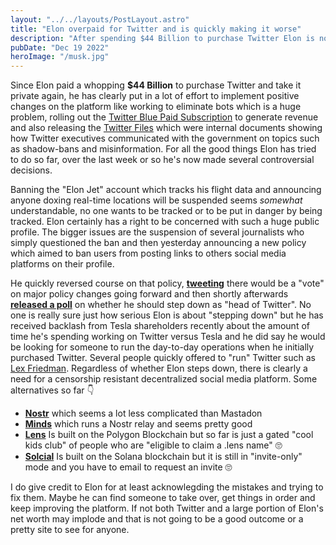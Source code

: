 ```yaml
---
layout: "../../layouts/PostLayout.astro"
title: "Elon overpaid for Twitter and is quickly making it worse"
description: "After spending $44 Billion to purchase Twitter Elon is now taking heat for recent controversial decisions."
pubDate: "Dec 19 2022"
heroImage: "/musk.jpg"
---
```


Since Elon paid a whopping **$44 Billion** to purchase Twitter and take it private again, he has clearly put in a lot of effort to implement positive changes on the platform like working to eliminate bots which is a huge problem, rolling out the [Twitter Blue Paid Subscription](https://help.twitter.com/en/using-twitter/twitter-blue) to generate revenue and also releasing the [Twitter Files](https://twitter.com/mtaibbi/status/1598822959866683394) which were internal documents showing how Twitter executives communicated with the government on topics such as shadow-bans and misinformation. For all the good things Elon has tried to do so far, over the last week or so he's now made several controversial decisions. 

Banning the "Elon Jet" account which tracks his flight data and announcing anyone doxing real-time locations will be suspended seems *somewhat* understandable, no one wants to be tracked or to be put in danger by being tracked. Elon certainly has a right to be concerned with such a huge public profile. The bigger issues are the suspension of several journalists who simply questioned the ban and then yesterday announcing a new policy which aimed to ban users from posting links to others social media platforms on their profile.

He quickly reversed course on that policy, **[tweeting](https://twitter.com/elonmusk/status/1604616863673208832)** there would be a "vote" on major policy changes going forward and then shortly afterwards **[released a poll](https://twitter.com/elonmusk/status/1604617643973124097)** on whether he should step down as "head of Twitter". No one is really sure just how serious Elon is about "stepping down" but he has received backlash from Tesla shareholders recently about the amount of time he's spending working on Twitter versus Tesla and he did say he would be looking for someone to run the day-to-day operations when he initially purchased Twitter. Several people quickly offered to "run" Twitter such as [Lex Friedman](https://twitter.com/lexfridman/status/1604624131626090497). Regardless of whether Elon steps down, there is clearly a need for a censorship resistant decentralized social media platform. 
Some alternatives so far 👇
- **[Nostr](https://nostr.com/)** which seems a lot less complicated than Mastadon
- **[Minds](https://www.minds.com/newsfeed/subscriptions/latest)** which runs a Nostr relay and seems pretty good
- **[Lens](https://www.lens.xyz/)** Is built on the Polygon Blockchain but so far is just a gated "cool kids club" of people who are "eligible to claim a .lens name" 🙄
- **[Solcial](https://solcial.io/onboarding/log-in)** Is built on the Solana blockchain but it is still in "invite-only" mode and you have to email to request an invite 🙄

I do give credit to Elon for at least acknowlegding the mistakes and trying to fix them. Maybe he can find someone to take over, get things in order and keep improving the platform. If not both Twitter and a large portion of Elon's net worth may implode and that is not going to be a good outcome or a pretty site to see for anyone. 
